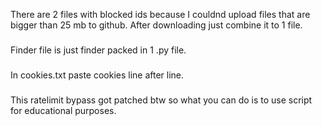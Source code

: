 There are 2 files with blocked ids because I couldnd upload files that are bigger than 25 mb to github. After downloading just combine it to 1 file.
###
Finder file is just finder packed in 1 .py file.
###
In cookies.txt paste cookies line after line.
###
This ratelimit bypass got patched btw so what you can do is to use script for educational purposes.
